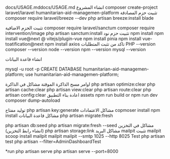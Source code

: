 docs/USAGE.mddocs/USAGE.md
انشاء المشروع
 composer create-project laravel/laravel  humanitarian-aid-managemen-platform
تثبيت حزم المصادقة
composer require laravel/breeze --dev
php artisan breeze:install blade

تثبيت الحزم الاضافية
composer require laravel/sanctum
composer require intervention/image
php artisan sanctum:install
تثبيت حزم نود
npm install
npm install vue@next @ vitejs/plugin-vue
npm install pinia
npm install vue-toatification@next
npm install axios
تاكد من تثبت المتطلبات
PHP --version
composer --version
node --version
npm --version
mysql --version



انشاء قاعدة البيانات

mysql -u root -p
CREATE DATABASE humanitarian-aid-managemen-platform;
use humanitarian-aid-managemen-platform;


اوامر مسح الذاكرة الموقتة مشاكل في الذاكرة
php artisan optimize:clear
php artisan cache:clear
php artisan view:clear
php artisan route:clear
php artisan config:clear
اعادة بناء التطبيق assets
npm run build
or
npm run dev
composer dump-autoload

توليد مفتاح
php artisan key:generate
مشاكل 
الاعتمادات
copmoser install
npm install
مشاكل قاعدة البيانات
php artisan migrate:fresh

php artisan db:seed
php artisan migrate:fresh --seed
مشاكل في التخزين (انشاء رابط التخزين)
php artisan storage:link
مشاكل البريد
mailpit
تثبيت 
mailpit
scoop install mailpit
mailpit
mailpit --smtp 1025 --http 8025
Test
php artisan test
php artisan --filter=AdminDashboardTest

*run
 php artisan serve
 php artisan serve --port=8000